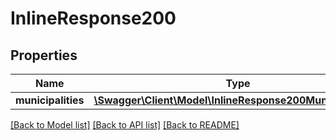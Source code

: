 # InlineResponse200

## Properties
Name | Type | Description | Notes
------------ | ------------- | ------------- | -------------
**municipalities** | [**\Swagger\Client\Model\InlineResponse200Municipalities[]**](InlineResponse200Municipalities.md) |  | [optional] 

[[Back to Model list]](../README.md#documentation-for-models) [[Back to API list]](../README.md#documentation-for-api-endpoints) [[Back to README]](../README.md)


